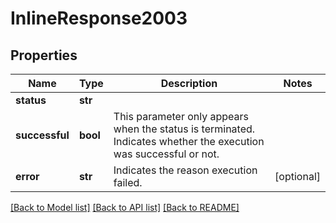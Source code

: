 # InlineResponse2003

## Properties
Name | Type | Description | Notes
------------ | ------------- | ------------- | -------------
**status** | **str** |  | 
**successful** | **bool** | This parameter only appears when the status is terminated. Indicates whether the execution was successful or not.  | 
**error** | **str** | Indicates the reason execution failed. | [optional] 

[[Back to Model list]](../README.md#documentation-for-models) [[Back to API list]](../README.md#documentation-for-api-endpoints) [[Back to README]](../README.md)


